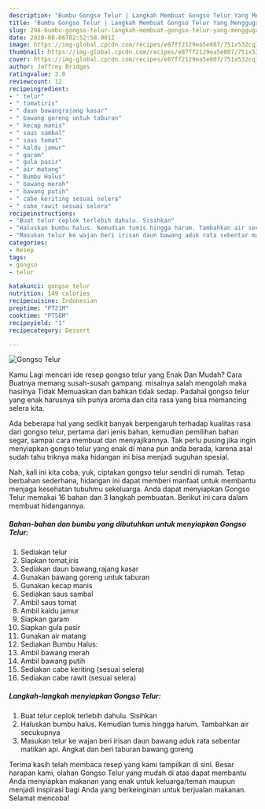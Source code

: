 ```yaml
---
description: "Bumbu Gongso Telur | Langkah Membuat Gongso Telur Yang Menggugah Selera"
title: "Bumbu Gongso Telur | Langkah Membuat Gongso Telur Yang Menggugah Selera"
slug: 298-bumbu-gongso-telur-langkah-membuat-gongso-telur-yang-menggugah-selera
date: 2020-08-06T02:52:58.081Z
image: https://img-global.cpcdn.com/recipes/e87ff2129ea5e807/751x532cq70/gongso-telur-foto-resep-utama.jpg
thumbnail: https://img-global.cpcdn.com/recipes/e87ff2129ea5e807/751x532cq70/gongso-telur-foto-resep-utama.jpg
cover: https://img-global.cpcdn.com/recipes/e87ff2129ea5e807/751x532cq70/gongso-telur-foto-resep-utama.jpg
author: Jeffrey Bridges
ratingvalue: 3.8
reviewcount: 12
recipeingredient:
- " telur"
- " tomatiris"
- " daun bawangrajang kasar"
- " bawang goreng untuk taburan"
- " kecap manis"
- " saus sambal"
- " saus tomat"
- " kaldu jamur"
- " garam"
- " gula pasir"
- " air matang"
- " Bumbu Halus"
- " bawang merah"
- " bawang putih"
- " cabe keriting sesuai selera"
- " cabe rawit sesuai selera"
recipeinstructions:
- "Buat telur ceplok terlebih dahulu. Sisihkan"
- "Haluskan bumbu halus. Kemudian tumis hingga harum. Tambahkan air secukupnya"
- "Masukan telur ke wajan beri irisan daun bawang aduk rata sebentar matikan api. Angkat dan beri taburan bawang goreng"
categories:
- Resep
tags:
- gongso
- telur

katakunci: gongso telur 
nutrition: 149 calories
recipecuisine: Indonesian
preptime: "PT21M"
cooktime: "PT58M"
recipeyield: "1"
recipecategory: Dessert

---
```



![Gongso Telur](https://img-global.cpcdn.com/recipes/e87ff2129ea5e807/751x532cq70/gongso-telur-foto-resep-utama.jpg)

Kamu Lagi mencari ide resep gongso telur yang Enak Dan Mudah? Cara Buatnya memang susah-susah gampang. misalnya salah mengolah maka hasilnya Tidak Memuaskan dan bahkan tidak sedap. Padahal gongso telur yang enak harusnya sih punya aroma dan cita rasa yang bisa memancing selera kita.

Ada beberapa hal yang sedikit banyak berpengaruh terhadap kualitas rasa dari gongso telur, pertama dari jenis bahan, kemudian pemilihan bahan segar, sampai cara membuat dan menyajikannya. Tak perlu pusing jika ingin menyiapkan gongso telur yang enak di mana pun anda berada, karena asal sudah tahu triknya maka hidangan ini bisa menjadi suguhan spesial.




Nah, kali ini kita coba, yuk, ciptakan gongso telur sendiri di rumah. Tetap berbahan sederhana, hidangan ini dapat memberi manfaat untuk membantu menjaga kesehatan tubuhmu sekeluarga. Anda dapat menyiapkan Gongso Telur memakai 16 bahan dan 3 langkah pembuatan. Berikut ini cara dalam membuat hidangannya.

<!--inarticleads1-->

##### Bahan-bahan dan bumbu yang dibutuhkan untuk menyiapkan Gongso Telur:

1. Sediakan  telur
1. Siapkan  tomat,iris
1. Sediakan  daun bawang,rajang kasar
1. Gunakan  bawang goreng untuk taburan
1. Gunakan  kecap manis
1. Sediakan  saus sambal
1. Ambil  saus tomat
1. Ambil  kaldu jamur
1. Siapkan  garam
1. Siapkan  gula pasir
1. Gunakan  air matang
1. Sediakan  Bumbu Halus:
1. Ambil  bawang merah
1. Ambil  bawang putih
1. Sediakan  cabe keriting (sesuai selera)
1. Sediakan  cabe rawit (sesuai selera)




<!--inarticleads2-->

##### Langkah-langkah menyiapkan Gongso Telur:

1. Buat telur ceplok terlebih dahulu. Sisihkan
1. Haluskan bumbu halus. Kemudian tumis hingga harum. Tambahkan air secukupnya
1. Masukan telur ke wajan beri irisan daun bawang aduk rata sebentar matikan api. Angkat dan beri taburan bawang goreng




Terima kasih telah membaca resep yang kami tampilkan di sini. Besar harapan kami, olahan Gongso Telur yang mudah di atas dapat membantu Anda menyiapkan makanan yang enak untuk keluarga/teman maupun menjadi inspirasi bagi Anda yang berkeinginan untuk berjualan makanan. Selamat mencoba!
